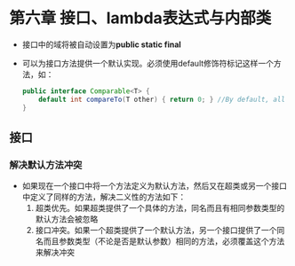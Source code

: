 # 第六章 接口、lambda表达式与内部类

+ 接口中的域将被自动设置为**public static final**
+ 可以为接口方法提供一个默认实现。必须使用default修饰符标记这样一个方法，如：

    ```java
    public interface Comparable<T> {
        default int compareTo(T other) { return 0; } //By default, all elements are the same
    }
    ```

## 接口

### 解决默认方法冲突

+ 如果现在一个接口中将一个方法定义为默认方法，然后又在超类或另一个接口中定义了同样的方法，解决二义性的方法如下：
    1. 超类优先。如果超类提供了一个具体的方法，同名而且有相同参数类型的默认方法会被忽略
    2. 接口冲突。如果一个超类提供了一个默认方法，另一个接口提供了一个同名而且参数类型（不论是否是默认参数）相同的方法，必须覆盖这个方法来解决冲突
